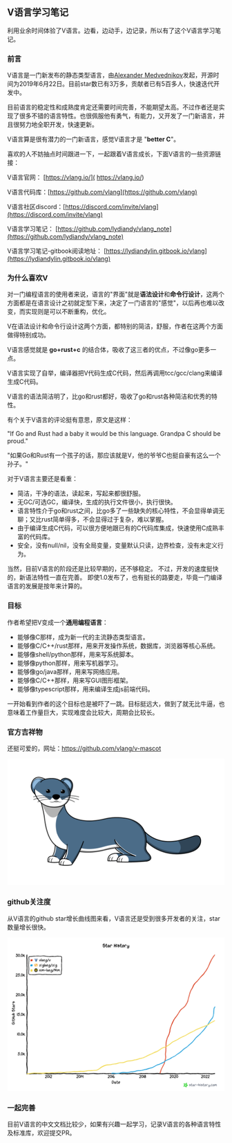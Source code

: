 

## V语言学习笔记

利用业余时间体验了V语言。边看，边动手，边记录，所以有了这个V语言学习笔记。

### 前言

V语言是一门新发布的静态类型语言，由[Alexander Medvednikov](https://github.com/medvednikov)发起，开源时间为2019年6月22日。目前star数已有3万多，贡献者已有5百多人，快速迭代开发中。

目前语言的稳定性和成熟度肯定还需要时间完善，不能期望太高。不过作者还是实现了很多不错的语言特性。也很佩服他有勇气，有能力，又开发了一门新语言，并且很努力地全职开发，快速更新。

V语言算是很有潜力的一门新语言，感觉V语言才是 "**better C**"。

喜欢的人不妨抽点时间跟进一下，一起跟着V语言成长，下面V语言的一些资源链接：

V语言官网： [https://vlang.io/]( https://vlang.io/)

V语言代码库：[https://github.com/vlang](https://github.com/vlang)

V语言社区discord：[https://discord.com/invite/vlang](https://discord.com/invite/vlang)

V语言学习笔记： [https://github.com/lydiandy/vlang_note](https://github.com/lydiandy/vlang_note)

V语言学习笔记-gitbook阅读地址： [https://lydiandylin.gitbook.io/vlang](https://lydiandylin.gitbook.io/vlang)

### **为什么喜欢V**

对一门编程语言的使用者来说，语言的"界面"就是**语法设计**和**命令行设计**，这两个方面都是在语言设计之初就定型下来，决定了一门语言的"感觉"，以后再也难以改变，而实现则是可以不断重构，优化。

V在语法设计和命令行设计这两个方面，都特别的简洁，舒服，作者在这两个方面做得特别成功。

V语言感觉就是 **go+rust+c** 的结合体，吸收了这三者的优点，不过像go更多一点。

V语言实现了自举，编译器把V代码生成C代码，然后再调用tcc/gcc/clang来编译生成C代码。

V语言的语法简洁明了，比go和rust都好，吸收了go和rust各种简洁和优秀的特性。

有个关于V语言的评论挺有意思，原文是这样：

"If Go and Rust had a baby it would be this language. Grandpa C should be proud."

"如果Go和Rust有一个孩子的话，那应该就是V，他的爷爷C也挺自豪有这么一个孙子。"

对于V语言主要还是看重：

- 简洁，干净的语法，读起来，写起来都很舒服。
- 无GC/可选GC，编译快，生成的执行文件很小，执行很快。
- 语言特性介于go和rust之间，比go多了一些缺失的核心特性，不会显得单调无聊；又比rust简单得多，不会显得过于复杂，难以掌握。
- 由于编译生成C代码，可以很方便地跟已有的C代码库集成，快速使用C成熟丰富的代码库。
- 安全，没有null/nil，没有全局变量，变量默认只读，边界检查，没有未定义行为。

当然，目前V语言的阶段还是比较早期的，还不够稳定。
不过，开发的速度挺快的，新语法特性一直在完善。
即使1.0发布了，也有挺长的路要走，毕竟一门编译语言的发展是按年来计算的。

### 目标

作者希望把V变成一个**通用编程语言**：

- 能够像C那样，成为新一代的主流静态类型语言。
- 能够像C/C++/rust那样，用来开发操作系统，数据库，浏览器等核心系统。
- 能够像shell/python那样，用来写系统脚本。
- 能够像python那样，用来写机器学习。
- 能够像go/java那样，用来写网络应用。
- 能够像C/C++那样，用来写GUI图形框架。
- 能够像typescript那样，用来编译生成js前端代码。

一开始看到作者的这个目标也是被吓了一跳。目标挺远大，做到了就无比牛逼，也意味着工作量巨大，实现难度会比较大，周期会比较长。

### 官方吉祥物

还挺可爱的，网址：https://github.com/vlang/v-mascot

![veasel](image/veasel.svg)

### github关注度

从V语言的github star增长曲线图来看，V语言还是受到很多开发者的关注，star数量增长很快。

![star-history-2022816](README.assets/star-history-2022816.png)

### **一起完善**

目前V语言的中文文档比较少，如果有兴趣一起学习，记录V语言的各种语言特性及标准库，欢迎提交PR。
